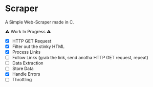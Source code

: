 # Scraper

A Simple Web-Scraper made in C.

⚠️ Work In Progress ⚠️

- [X] HTTP GET Request
- [X] Filter out the stinky HTML
- [X] Process Links
- [ ] Follow Links (grab the link, send anotha HTTP GET request, repeat)
- [ ] Data Extraction
- [ ] Store Data
- [X] Handle Errors
- [ ] Throttling
